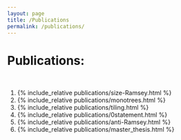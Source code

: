 ```yaml
---
layout: page
title: /Publications
permalink: /publications/
---
```


# Publications:
<br>
<ol>
<li> {% include_relative publications/size-Ramsey.html %} <br></li>
<li> {% include_relative publications/monotrees.html %} <br></li>
<li> {% include_relative publications/tiling.html %} <br></li>
<li> {% include_relative publications/0statement.html %} <br></li>
<li> {% include_relative publications/anti-Ramsey.html %} <br></li>
<li> {% include_relative publications/master_thesis.html %} <br></li>
</ol>
